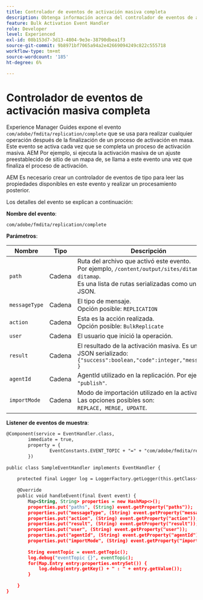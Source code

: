 ```yaml
---
title: Controlador de eventos de activación masiva completa
description: Obtenga información acerca del controlador de eventos de activación masiva completa
feature: Bulk Activation Event Handler
role: Developer
level: Experienced
exl-id: 08b153d7-3d13-4804-9e3e-38790dbea1f3
source-git-commit: 9b8971bf7065a94a2e42669094249c822c555718
workflow-type: tm+mt
source-wordcount: '185'
ht-degree: 6%

---
```


# Controlador de eventos de activación masiva completa

Experience Manager Guides expone el evento `com/adobe/fmdita/replication/complete` que se usa para realizar cualquier operación después de la finalización de un proceso de activación en masa. Este evento se activa cada vez que se completa un proceso de activación masiva. AEM Por ejemplo, si ejecuta la activación masiva de un ajuste preestablecido de sitio de un mapa de, se llama a este evento una vez que finaliza el proceso de activación.

AEM Es necesario crear un controlador de eventos de tipo para leer las propiedades disponibles en este evento y realizar un procesamiento posterior.

Los detalles del evento se explican a continuación:

**Nombre del evento**:

```
com/adobe/fmdita/replication/complete 
```

**Parámetros**:

| Nombre | Tipo | Descripción |
|----|----|-----------|
| `path` | Cadena | Ruta del archivo que activó este evento. <br> Por ejemplo, `/content/output/sites/ditamap1-ditamap`. <br> Es una lista de rutas serializadas como una matriz JSON. |
| `messageType` | Cadena | El tipo de mensaje. <br>Opción posible: `REPLICATION` |
| `action` | Cadena | Esta es la acción realizada. <br>Opción posible: `BulkReplicate` |
| `user` | Cadena | El usuario que inició la operación. |
| `result` | Cadena | El resultado de la activación masiva. Es un objeto JSON serializado: <br>`{"success":boolean,"code":integer,"message":"" }` |
| `agentId` | Cadena | AgentId utilizado en la replicación. Por ejemplo, `"publish"`. |
| `importMode` | Cadena | Modo de importación utilizado en la activación. Las opciones posibles son: <br>`REPLACE, MERGE, UPDATE`. |


**Listener de eventos de muestra**:

```XML
@Component(service = EventHandler.class,
        immediate = true,
        property = {
                EventConstants.EVENT_TOPIC + "=" + "com/adobe/fmdita/replication/complete",
        })
 
public class SampleEventHandler implements EventHandler {
 
    protected final Logger log = LoggerFactory.getLogger(this.getClass());
 
    @Override
    public void handleEvent(final Event event) {
        Map<String, String> properties = new HashMap<>();
        properties.put("paths", (String) event.getProperty("paths"));
        properties.put("messageType", (String) event.getProperty("messageType"));
        properties.put("action", (String) event.getProperty("action"));
        properties.put("result", (String) event.getProperty("result"));
        properties.put("user", (String) event.getProperty("user"));
        properties.put("agentId", (String) event.getProperty("agentId"));
        properties.put("importMode", (String) event.getProperty("importMode"));
 
        String eventTopic = event.getTopic();
        log.debug("eventTopic {}", eventTopic);
        for(Map.Entry entry:properties.entrySet()) {
            log.debug(entry.getKey() + " : " + entry.getValue());
        }
 
    }
}
```
